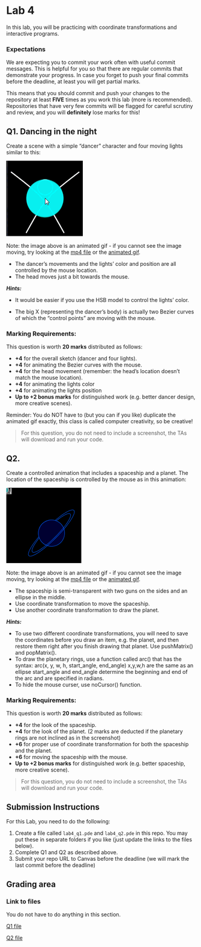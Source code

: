 # Lab 4

In this lab, you will be practicing with coordinate transformations and interactive programs.

### Expectations

We are expecting you to commit your work often with useful commit messages.
This is helpful for you so that there are regular commits that demonstrate your progress. 
In case you forget to push your final commits before the deadline, at least you will get partial marks.

This means that you should commit and push your changes to the repository at least **FIVE** times as you work this lab (more is recommended).
Repositories that have very few commits will be flagged for careful scrutiny and review, and you will **definitely** lose marks for this! 

## Q1. Dancing in the night

Create a scene with a simple “dancer” character and four moving lights similar to this:

![](./dancer.gif)

Note: the image above is an animated gif - if you cannot see the image moving, try looking at the [mp4 file](./dancer.mp4) or the [animated gif](./dancer.gif).

- The dancer’s movements and the lights’ color and position are all controlled by the mouse location.
- The head moves just a bit towards the mouse.

 ***Hints:*** 
- It would be easier if you use the HSB model to control the lights’ color.

- The big X (representing the dancer’s body) is actually two Bezier curves of which the “control points” are moving with the mouse.

### Marking Requirements:

This question is worth **20 marks** distributed as follows:
- **+4** for the overall sketch (dancer and four lights).
- **+4** for animating the Bezier curves with the mouse.
- **+4** for the head movement (remember: the head’s location doesn’t match the mouse location).
- **+4** for animating the lights color
- **+4** for animating the lights position
- **Up to +2 bonus marks** for distinguished work (e.g. better dancer design, more creative scenes).

Reminder: You do NOT have to (but you can if you like) duplicate the animated gif exactly, this class is called computer creativity, so be creative!

> For this question, you do not need to include a screenshot, the TAs will download and run your code.

## Q2.

Create a controlled animation that includes a spaceship and a planet. The location of the spaceship is controlled by the mouse as in this animation: 

![](./spaceship_planet.gif)

Note: the image above is an animated gif - if you cannot see the image moving, try looking at the [mp4 file](./spaceship_planet.mp4) or the [animated gif](./spaceship_planet.gif).

- The spaceship is semi-transparent with two guns on the sides and an ellipse in the middle.
- Use coordinate transformation to move the spaceship.
- Use another coordinate transformation to draw the
planet.

 ***Hints:*** 
- To use two different coordinate transformations, you will need to save the coordinates before you draw an item, e.g. the planet, and then restore them right after you finish drawing that planet. Use pushMatrix() and popMatrix().
- To draw the planetary rings, use a function called arc() that has the syntax: 
      arc(x, y, w, h, start_angle, end_angle)
      x,y,w,h are the same as an ellipse
      start_angle and end_angle determine the beginning and end of the arc and are specified in radians.
- To hide the mouse curser, use noCursor() function.

### Marking Requirements:

This question is worth **20 marks** distributed as follows:
- **+4** for the look of the spaceship.
- **+4** for the look of the planet. (2 marks are deducted if the planetary rings are not inclined as in the screenshot)
- **+6** for proper use of coordinate transformation for both the spaceship and the planet.
- **+6** for moving the spaceship with the mouse.
- **Up to +2 bonus marks** for distinguished work (e.g. better spaceship, more creative scene).

> For this question, you do not need to include a screenshot, the TAs will download and run your code.

## Submission Instructions 

For this Lab, you need to do the following: 

1. Create a file called `lab4_q1.pde` and `lab4_q2.pde` in this repo. You may put these in separate folders if you like (just update the links to the files below).
1. Complete Q1 and Q2 as described above.
1. Submit your repo URL to Canvas before the deadline (we will mark the last commit before the deadline)

## Grading area

### Link to files

You do not have to do anything in this section.

[Q1 file](./lab4_q1.pde)

[Q2 file](./lab4_q2.pde)
